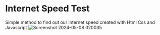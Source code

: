 # Internet Speed Test
Simple method to find out our internet speed created with Html Css and Javascript
![Screenshot 2024-05-08 020035](https://github.com/Rezamns/Internet-speed-test-with-javascript/assets/57560653/1e0bd7c6-aa32-4247-829e-94f66d35d036)
